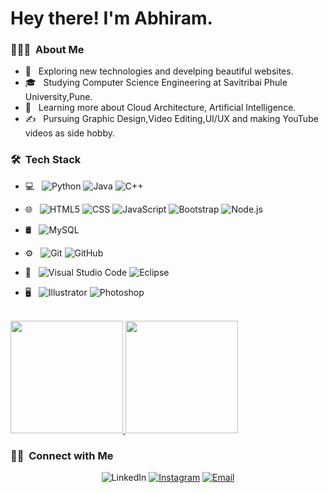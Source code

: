 
<h1> Hey there! I'm Abhiram.</h2>

<h3> 👨🏻‍💻 &nbsp;About Me </h3>

- 🧐 &nbsp; Exploring new technologies and develping beautiful websites.
- 🎓 &nbsp; Studying Computer Science Engineering at Savitribai Phule University,Pune.
- 🌱 &nbsp; Learning more about Cloud Architecture, Artificial Intelligence.
- ✍️ &nbsp; Pursuing Graphic Design,Video Editing,UI/UX and making YouTube videos as side hobby. 

<h3> 🛠 &nbsp;Tech Stack</h3>

- 💻 &nbsp;
  ![Python](https://img.shields.io/badge/-Python-333333?style=flat&logo=python)
  ![Java](https://img.shields.io/badge/-Java-333333?style=flat&logo=Java&logoColor=007396)
  ![C++](https://img.shields.io/badge/-C++-333333?style=flat&logo=C%2B%2B&logoColor=00599C)
  
- 🌐 &nbsp;
  ![HTML5](https://img.shields.io/badge/-HTML5-333333?style=flat&logo=HTML5)
  ![CSS](https://img.shields.io/badge/-CSS-333333?style=flat&logo=CSS3&logoColor=1572B6)
  ![JavaScript](https://img.shields.io/badge/-JavaScript-333333?style=flat&logo=javascript)
  ![Bootstrap](https://img.shields.io/badge/-Bootstrap-333333?style=flat&logo=bootstrap&logoColor=563D7C)
  ![Node.js](https://img.shields.io/badge/-Node.js-333333?style=flat&logo=node.js)
  
- 🛢 &nbsp;
  ![MySQL](https://img.shields.io/badge/-MySQL-333333?style=flat&logo=mysql)
 
- ⚙️ &nbsp;
  ![Git](https://img.shields.io/badge/-Git-333333?style=flat&logo=git)
  ![GitHub](https://img.shields.io/badge/-GitHub-333333?style=flat&logo=github)
  
- 🔧 &nbsp;
  ![Visual Studio Code](https://img.shields.io/badge/-Visual%20Studio%20Code-333333?style=flat&logo=visual-studio-code&logoColor=007ACC)
  ![Eclipse](https://img.shields.io/badge/-Eclipse-333333?style=flat&logo=eclipse-ide&logoColor=2C2255)
  
- 🖥 &nbsp;
  ![Illustrator](https://img.shields.io/badge/-Illustrator-333333?style=flat&logo=adobe-illustrator)
  ![Photoshop](https://img.shields.io/badge/-Photoshop-333333?style=flat&logo=adobe-photoshop)

<br/>

<a href="https://github.com/abhi32GBram">
  <img height="180em" src="https://github-readme-stats.vercel.app/api?username=abhi32GBram&theme=buefy&show_icons=true" />
  <img height="180em" src="https://github-readme-stats.vercel.app/api/top-langs/?username=abhi32GBram&theme=buefy&layout=compact" />
</a>

<br/>

<h3> 🤝🏻 &nbsp;Connect with Me </h3>

<p align="center">
<a href"https://www.linkedin.com/in/abhiram-suradkar-a6728622b/"><img alt="LinkedIn" src="https://img.shields.io/badge/LinkedIn-Abhiram%20Tushar%20Suradkar-blue?style=flat-square&logo=linkedin"></a>
<a href="https://www.instagram.com/abhi_32gbram/"><img alt="Instagram" src="https://img.shields.io/badge/Instagram-abhi_32gbram-blue?style=flat-square&logo=instagram"></a>
<a href="abhiram.suradkar@gmail.com"><img alt="Email" src="https://img.shields.io/badge/Email-abhiram.suradkar@gmail.com-blue?style=flat-square&logo=gmail"></a>
</p>


